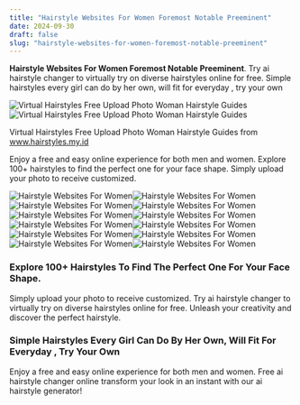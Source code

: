 ```yaml
---
title: "Hairstyle Websites For Women Foremost Notable Preeminent"
date: 2024-09-30
draft: false
slug: "hairstyle-websites-for-women-foremost-notable-preeminent" 
---
```


**Hairstyle Websites For Women Foremost Notable Preeminent**. Try ai hairstyle changer to virtually try on diverse hairstyles online for free. Simple hairstyles every girl can do by her own, will fit for everyday , try your own

![Virtual Hairstyles Free Upload Photo Woman Hairstyle Guides](https://i.pinimg.com/originals/e1/53/6b/e1536b0b9b7f502f6e47931e1fcb3114.jpg)![Virtual Hairstyles Free Upload Photo Woman Hairstyle Guides](https://i.pinimg.com/originals/e1/53/6b/e1536b0b9b7f502f6e47931e1fcb3114.jpg)

Virtual Hairstyles Free Upload Photo Woman Hairstyle Guides from www.hairstyles.my.id

Enjoy a free and easy online experience for both men and women. Explore 100+ hairstyles to find the perfect one for your face shape. Simply upload your photo to receive customized.

![Hairstyle Websites For Women ](https://i.ytimg.com/vi/K3CKBCXve6g/maxresdefault.jpg " Online Free Virtual Hairstyles Website Best 5 Websites To Try Virtual")![Hairstyle Websites For Women ](https://images.sftcdn.net/images/t_app-cover-l,f_auto/p/33e93329-2e0b-43d6-b653-751796f1f896/1132076316/women-hairstyle-photo-editor-screenshot.png " Women Hairstyle Photo Editor for Android Download")![Hairstyle Websites For Women ](https://i.pinimg.com/originals/20/83/f0/2083f091a3e435b070d75897f3eff7d9.jpg " Beauty & Hair Premade Website Hair Extension Website Etsy Business")![Hairstyle Websites For Women ](https://plugins-media.makeupar.com/smb/seo/2023-01-26/5d4cc990-fa2d-4fe9-b5df-7aa42d12b060.jpg " How Hairstyle Generator Simulates Haircuts on Websites or Apps PERFECT")![Hairstyle Websites For Women ](https://www.hairfinder.com/newspages/tryhair/virtual-hairstyles-hair.jpg " Free virtual hairstyles app Virtual reality or augmented reality to")![Hairstyle Websites For Women ](https://i.pinimg.com/originals/44/3d/59/443d5900cd041d2b9f708930bc085541.jpg " Natural Hair Websites Soft Natural Hair Short Natural Hairstyles")![Hairstyle Websites For Women ](https://www.hairfinder.com/newspages/tryhair/hairstyler-angled-bob.jpg " Free virtual hairstyles app Virtual reality or augmented reality to")![Hairstyle Websites For Women ](https://www.hairfinder.com/newspages/tryhair/hairstyler-long-hair.jpg " Free Virtual Hairstyles For Short Hair 17 Free Easy Virtual")![Hairstyle Websites For Women ](https://plugins-media.makeupar.com/smb/blog/post/2022-11-18/9395f5df-4a42-42e6-bfe8-e19f3ad05182.gif " New! Hairstyles & Haircut Generator Now Analyzes Your Hair PERFECT")![Hairstyle Websites For Women ](https://www.aipassportphotos.com/blog/wp-content/uploads/2024/04/image.png " AI Hairstyle Online Free Websites & Apps")![Hairstyle Websites For Women ](https://i.pinimg.com/originals/e1/53/6b/e1536b0b9b7f502f6e47931e1fcb3114.jpg " Virtual Hairstyles Free Upload Photo Woman Hairstyle Guides")![Hairstyle Websites For Women ](https://www.aipassportphotos.com/blog/wp-content/uploads/2024/04/image-6.png " AI Hairstyle Online Free Websites & Apps")

### Explore 100+ Hairstyles To Find The Perfect One For Your Face Shape.

Simply upload your photo to receive customized. Try ai hairstyle changer to virtually try on diverse hairstyles online for free. Unleash your creativity and discover the perfect hairstyle.

### Simple Hairstyles Every Girl Can Do By Her Own, Will Fit For Everyday , Try Your Own

Enjoy a free and easy online experience for both men and women. Free ai hairstyle changer online transform your look in an instant with our ai hairstyle generator!